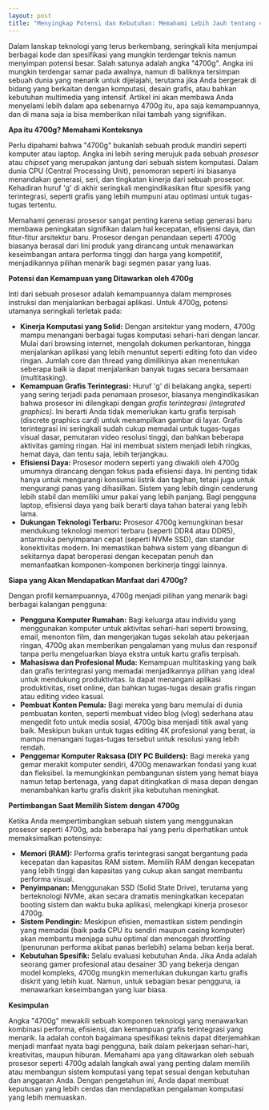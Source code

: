 ```yaml
---
layout: post
title: "Menyingkap Potensi dan Kebutuhan: Memahami Lebih Jauh tentang 4700g"
---
```


Dalam lanskap teknologi yang terus berkembang, seringkali kita menjumpai berbagai kode dan spesifikasi yang mungkin terdengar teknis namun menyimpan potensi besar. Salah satunya adalah angka "4700g". Angka ini mungkin terdengar samar pada awalnya, namun di baliknya tersimpan sebuah dunia yang menarik untuk dijelajahi, terutama jika Anda bergerak di bidang yang berkaitan dengan komputasi, desain grafis, atau bahkan kebutuhan multimedia yang intensif. Artikel ini akan membawa Anda menyelami lebih dalam apa sebenarnya 4700g itu, apa saja kemampuannya, dan di mana saja ia bisa memberikan nilai tambah yang signifikan.

**Apa itu 4700g? Memahami Konteksnya**

Perlu dipahami bahwa "4700g" bukanlah sebuah produk mandiri seperti komputer atau laptop. Angka ini lebih sering merujuk pada sebuah *prosesor* atau *chipset* yang merupakan jantung dari sebuah sistem komputasi. Dalam dunia CPU (Central Processing Unit), penomoran seperti ini biasanya menandakan generasi, seri, dan tingkatan kinerja dari sebuah prosesor. Kehadiran huruf 'g' di akhir seringkali mengindikasikan fitur spesifik yang terintegrasi, seperti grafis yang lebih mumpuni atau optimasi untuk tugas-tugas tertentu.

Memahami generasi prosesor sangat penting karena setiap generasi baru membawa peningkatan signifikan dalam hal kecepatan, efisiensi daya, dan fitur-fitur arsitektur baru. Prosesor dengan penandaan seperti 4700g biasanya berasal dari lini produk yang dirancang untuk menawarkan keseimbangan antara performa tinggi dan harga yang kompetitif, menjadikannya pilihan menarik bagi segmen pasar yang luas.

**Potensi dan Kemampuan yang Ditawarkan oleh 4700g**

Inti dari sebuah prosesor adalah kemampuannya dalam memproses instruksi dan menjalankan berbagai aplikasi. Untuk 4700g, potensi utamanya seringkali terletak pada:

*   **Kinerja Komputasi yang Solid:** Dengan arsitektur yang modern, 4700g mampu menangani berbagai tugas komputasi sehari-hari dengan lancar. Mulai dari browsing internet, mengolah dokumen perkantoran, hingga menjalankan aplikasi yang lebih menuntut seperti editing foto dan video ringan. Jumlah core dan thread yang dimilikinya akan menentukan seberapa baik ia dapat menjalankan banyak tugas secara bersamaan (multitasking).
*   **Kemampuan Grafis Terintegrasi:** Huruf 'g' di belakang angka, seperti yang sering terjadi pada penamaan prosesor, biasanya mengindikasikan bahwa prosesor ini dilengkapi dengan *grafis terintegrasi (integrated graphics)*. Ini berarti Anda tidak memerlukan kartu grafis terpisah (discrete graphics card) untuk menampilkan gambar di layar. Grafis terintegrasi ini seringkali sudah cukup memadai untuk tugas-tugas visual dasar, pemutaran video resolusi tinggi, dan bahkan beberapa aktivitas gaming ringan. Hal ini membuat sistem menjadi lebih ringkas, hemat daya, dan tentu saja, lebih terjangkau.
*   **Efisiensi Daya:** Prosesor modern seperti yang diwakili oleh 4700g umumnya dirancang dengan fokus pada efisiensi daya. Ini penting tidak hanya untuk mengurangi konsumsi listrik dan tagihan, tetapi juga untuk mengurangi panas yang dihasilkan. Sistem yang lebih dingin cenderung lebih stabil dan memiliki umur pakai yang lebih panjang. Bagi pengguna laptop, efisiensi daya yang baik berarti daya tahan baterai yang lebih lama.
*   **Dukungan Teknologi Terbaru:** Prosesor 4700g kemungkinan besar mendukung teknologi memori terbaru (seperti DDR4 atau DDR5), antarmuka penyimpanan cepat (seperti NVMe SSD), dan standar konektivitas modern. Ini memastikan bahwa sistem yang dibangun di sekitarnya dapat beroperasi dengan kecepatan penuh dan memanfaatkan komponen-komponen berkinerja tinggi lainnya.

**Siapa yang Akan Mendapatkan Manfaat dari 4700g?**

Dengan profil kemampuannya, 4700g menjadi pilihan yang menarik bagi berbagai kalangan pengguna:

*   **Pengguna Komputer Rumahan:** Bagi keluarga atau individu yang menggunakan komputer untuk aktivitas sehari-hari seperti browsing, email, menonton film, dan mengerjakan tugas sekolah atau pekerjaan ringan, 4700g akan memberikan pengalaman yang mulus dan responsif tanpa perlu mengeluarkan biaya ekstra untuk kartu grafis terpisah.
*   **Mahasiswa dan Profesional Muda:** Kemampuan multitasking yang baik dan grafis terintegrasi yang memadai menjadikannya pilihan yang ideal untuk mendukung produktivitas. Ia dapat menangani aplikasi produktivitas, riset online, dan bahkan tugas-tugas desain grafis ringan atau editing video kasual.
*   **Pembuat Konten Pemula:** Bagi mereka yang baru memulai di dunia pembuatan konten, seperti membuat video blog (vlog) sederhana atau mengedit foto untuk media sosial, 4700g bisa menjadi titik awal yang baik. Meskipun bukan untuk tugas editing 4K profesional yang berat, ia mampu menangani tugas-tugas tersebut untuk resolusi yang lebih rendah.
*   **Penggemar Komputer Raksasa (DIY PC Builders):** Bagi mereka yang gemar merakit komputer sendiri, 4700g menawarkan fondasi yang kuat dan fleksibel. Ia memungkinkan pembangunan sistem yang hemat biaya namun tetap bertenaga, yang dapat ditingkatkan di masa depan dengan menambahkan kartu grafis diskrit jika kebutuhan meningkat.

**Pertimbangan Saat Memilih Sistem dengan 4700g**

Ketika Anda mempertimbangkan sebuah sistem yang menggunakan prosesor seperti 4700g, ada beberapa hal yang perlu diperhatikan untuk memaksimalkan potensinya:

*   **Memori (RAM):** Performa grafis terintegrasi sangat bergantung pada kecepatan dan kapasitas RAM sistem. Memilih RAM dengan kecepatan yang lebih tinggi dan kapasitas yang cukup akan sangat membantu performa visual.
*   **Penyimpanan:** Menggunakan SSD (Solid State Drive), terutama yang berteknologi NVMe, akan secara dramatis meningkatkan kecepatan booting sistem dan waktu buka aplikasi, melengkapi kinerja prosesor 4700g.
*   **Sistem Pendingin:** Meskipun efisien, memastikan sistem pendingin yang memadai (baik pada CPU itu sendiri maupun casing komputer) akan membantu menjaga suhu optimal dan mencegah *throttling* (penurunan performa akibat panas berlebih) selama beban kerja berat.
*   **Kebutuhan Spesifik:** Selalu evaluasi kebutuhan Anda. Jika Anda adalah seorang gamer profesional atau desainer 3D yang bekerja dengan model kompleks, 4700g mungkin memerlukan dukungan kartu grafis diskrit yang lebih kuat. Namun, untuk sebagian besar pengguna, ia menawarkan keseimbangan yang luar biasa.

**Kesimpulan**

Angka "4700g" mewakili sebuah komponen teknologi yang menawarkan kombinasi performa, efisiensi, dan kemampuan grafis terintegrasi yang menarik. Ia adalah contoh bagaimana spesifikasi teknis dapat diterjemahkan menjadi manfaat nyata bagi pengguna, baik dalam pekerjaan sehari-hari, kreativitas, maupun hiburan. Memahami apa yang ditawarkan oleh sebuah prosesor seperti 4700g adalah langkah awal yang penting dalam memilih atau membangun sistem komputasi yang tepat sesuai dengan kebutuhan dan anggaran Anda. Dengan pengetahun ini, Anda dapat membuat keputusan yang lebih cerdas dan mendapatkan pengalaman komputasi yang lebih memuaskan.
